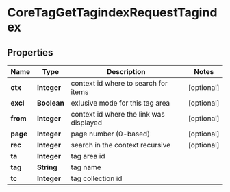 

# CoreTagGetTagindexRequestTagindex


## Properties

| Name | Type | Description | Notes |
|------------ | ------------- | ------------- | -------------|
|**ctx** | **Integer** | context id where to search for items |  [optional] |
|**excl** | **Boolean** | exlusive mode for this tag area |  [optional] |
|**from** | **Integer** | context id where the link was displayed |  [optional] |
|**page** | **Integer** | page number (0-based) |  [optional] |
|**rec** | **Integer** | search in the context recursive |  [optional] |
|**ta** | **Integer** | tag area id |  |
|**tag** | **String** | tag name |  |
|**tc** | **Integer** | tag collection id |  |



